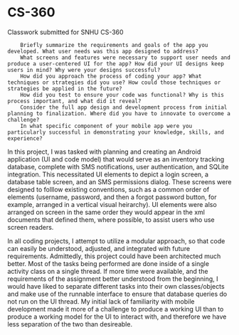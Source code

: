 # CS-360
Classwork submitted for SNHU CS-360

```
    Briefly summarize the requirements and goals of the app you developed. What user needs was this app designed to address?
    What screens and features were necessary to support user needs and produce a user-centered UI for the app? How did your UI designs keep users in mind? Why were your designs successful?
    How did you approach the process of coding your app? What techniques or strategies did you use? How could those techniques or strategies be applied in the future?
    How did you test to ensure your code was functional? Why is this process important, and what did it reveal?
    Consider the full app design and development process from initial planning to finalization. Where did you have to innovate to overcome a challenge?
    In what specific component of your mobile app were you particularly successful in demonstrating your knowledge, skills, and experience?
```

  In this project, I was tasked with planning and creating an Android application (UI and code model) that would serve as an inventory tracking database, complete with SMS notifications, user authentication, and SQLite integration. This necessitated UI elements to depict a login screen, a database table screen, and an SMS permissions dialog. These screens were designed to folllow existing conventions, such as a common order of elements (username, password, and then a forgot password button, for example, arranged in a vertical visual heirarchy). UI elements were also arranged on screen in the same order they would appear in the xml documents that defined them, where possible, to assist users who use screen readers.

  In all coding projects, I attempt to utilize a modular approach, so that code can easily be understood, adjusted, and integrated with future requirements. Admittedly, this project could have been architected much better. Most of the tasks being performed are done inside of a single activity class on a single thread. If more time were available, and the requirements of the assignment better understood from the beginning, I would have liked to separate different tasks into their own classes/objects and make use of the runnable interface to ensure that database queries do not run on the UI thread. My initial lack of familiarity with mobile development made it more of a challenge to produce a working UI than to produce a working model for the UI to interact with, and therefore we have less separation of the two than desireable.
